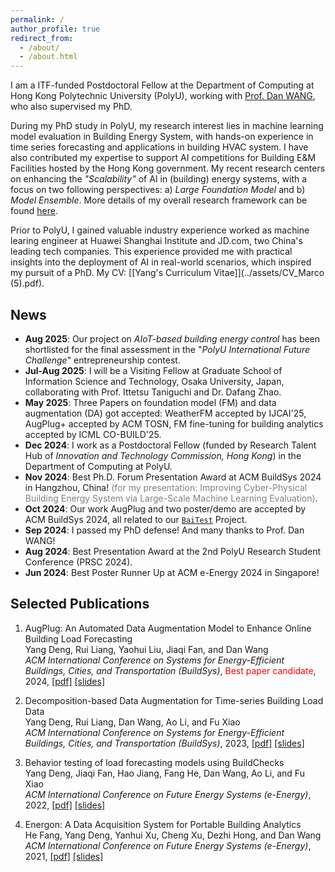 ```yaml
---
permalink: /
author_profile: true
redirect_from: 
  - /about/
  - /about.html
---
```



<!-- My research interest lies in the areas of the evaluation and deployment of machine learning models for cyber-physical energy systems. Some special topics such as data acquisition, data augmentation, and large model for smart building are highly involved.-->
<!-- Previously, I received the M.S. in Computer Science from Tongji University, supervised by Prof. Chenxi Zhang and Prof. Jiangfeng Li, and the B.S. in Computer Science from Nanjing University of Aeronautics and Astronautics. -->















I am a ITF-funded Postdoctoral Fellow at the Department of Computing at Hong Kong Polytechnic University (PolyU), working with [Prof. Dan WANG](https://wangdan.people.ust.hk/), who also supervised my PhD.




During my PhD study in PolyU, my research interest lies in machine learning model evaluation in Building Energy System, with hands-on experience in time series forecasting and applications in building HVAC system. 
I have also contributed my expertise to support AI competitions for Building E&M Facilities hosted by the Hong Kong government.
My recent research centers on enhancing the *"Scalability"* of AI in (building) energy systems, with a focus on two following perspectives: a) *Large Foundation Model* and b) *Model Ensemble*.
More details of my overall research framework can be found [here](/research/).

<!--My recent research centers on enhancing the *"Scalability"* of AI in (building) energy systems, with a focus on two following perspectives: a) *Large Foundation Model*: [[Adapt FM_to BLF]](https://arxiv.org/pdf/2412.17285) , b) *Model Ensemble*: [[HVAC_control1]](https://dl.acm.org/doi/pdf/10.1145/3671127.3698705), [[HVAC_control2]](https://arxiv.org/pdf/2505.02439).  -->


Prior to PolyU, I gained valuable industry experience worked as machine learing engineer at Huawei Shanghai Institute and JD.com, two China's leading tech companies. This experience provided me with practical insights into the deployment of AI in real-world scenarios, which inspired my pursuit of a PhD.
My CV: [[Yang's Curriculum Vitae]](../assets/CV_Marco (5).pdf).
<!--(both last updated Mar 2025)-->
<!--, [[Yang's 中文简历]](../assets/CV_Marco_Chinese_Jan11.pdf)-->














News
-------
- <span style="font-size: 14px;">**Aug 2025**: Our project on _AIoT-based building energy control_ has been shortlisted for the final assessment in the "_PolyU International Future Challenge_" entrepreneurship contest.</span>
- <span style="font-size: 14px;">**Jul-Aug 2025**: I will be a Visiting Fellow at Graduate School of Information Science and Technology, Osaka University, Japan, collaborating with Prof. Ittetsu Taniguchi and Dr. Dafang Zhao.</span>
- <span style="font-size: 14px;">**May 2025**: Three Papers on foundation model (FM) and data augmentation (DA) got accepted: WeatherFM accepted by IJCAI'25, AugPlug+ accepted by ACM TOSN, FM fine-tuning for building analytics accepted by ICML CO-BUILD'25.</span>
- <span style="font-size: 14px;">**Dec 2024**: I work as a Postdoctoral Fellow (funded by Research Talent Hub of _Innovation and Technology Commission, Hong Kong_) in the Department of Computing at PolyU.</span>
- <span style="font-size: 14px;">**Nov 2024**: Best Ph.D. Forum Presentation Award at ACM BuildSys 2024 in Hangzhou, China! <span style="color: gray;">(for my presentation: Improving Cyber-Physical Building Energy System via Large-Scale Machine Learning Evaluation)</span>.</span>
- <span style="font-size: 14px;">**Oct 2024**: Our work AugPlug and two poster/demo are accepted by ACM BuildSys 2024, all related to our [`BaiTest`](https://www.youtube.com/playlist?list=PL_yx_pJIQs0yL-GDSWDZO2IpWZaJ6Zqwf) Project.</span>
- <span style="font-size: 14px;">**Sep 2024**: I passed my PhD defense! And many thanks to Prof. Dan WANG!</span>
- <span style="font-size: 14px;">**Aug 2024**: Best Presentation Award at the 2nd PolyU Research Student Conference (PRSC 2024).</span>
- <span style="font-size: 14px;">**Jun 2024**: Best Poster Runner Up at ACM e-Energy 2024 in Singapore!</span>


 <!-- <span style="color: gray;">(titled: Improving Cyber-Physical Building Energy System via Large-Scale Machine Learning Evaluation)</span> -->





Selected Publications
-------
1. AugPlug: An Automated Data Augmentation Model to Enhance Online Building Load Forecasting <br>
   Yang Deng, Rui Liang, Yaohui Liu, Jiaqi Fan, and Dan Wang <br>
   *ACM International Conference on Systems for Energy-Efficient Buildings, Cities, and Transportation (BuildSys)*, <span style="color: red;">Best paper candidate</span>, 2024,
   [[pdf]](../assets/representative_papers/Augplug.pdf)
   [[slides]](../assets/research_slides/AugPlug_BuildSys24_1108.pdf)
   
3. Decomposition-based Data Augmentation for Time-series Building Load Data <br>
   Yang Deng, Rui Liang, Dan Wang, Ao Li, and Fu Xiao <br>
   *ACM International Conference on Systems for Energy-Efficient Buildings, Cities, and Transportation (BuildSys)*, 2023,
   [[pdf]](../assets/representative_papers/DAST.pdf)
   [[slides]](../assets/research_slides/DAST-slides-buildsys-1115.pdf)
   
5. Behavior testing of load forecasting models using BuildChecks <br>
   Yang Deng, Jiaqi Fan, Hao Jiang, Fang He, Dan Wang, Ao Li, and Fu Xiao <br>
   *ACM International Conference on Future Energy Systems (e-Energy)*, 2022,
   [[pdf]](../assets/representative_papers/BuildChecks.pdf)
   [[slides]](../assets/research_slides/BuildChecks-Eenergy2022-slides-final.pdf)

7. Energon: A Data Acquisition System for Portable Building Analytics <br>
   He Fang, Yang Deng, Yanhui Xu, Cheng Xu, Dezhi Hong, and Dan Wang <br>
   *ACM International Conference on Future Energy Systems (e-Energy)*, 2021,
   [[pdf]](../assets/representative_papers/Energon.pdf)
   [[slides]](../assets/research_slides/Energon_e-energy2021.pdf)

